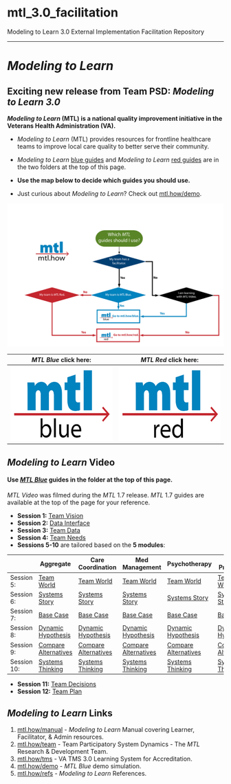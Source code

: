 # mtl_3.0_facilitation
Modeling to Learn 3.0 External Implementation Facilitation Repository

---

# _Modeling to Learn_     
  
## Exciting new release from Team PSD: _Modeling to Learn 3.0_  

**_Modeling to Learn_ (MTL) is a national quality improvement initiative in the Veterans Health Administration (VA).** 
- _Modeling to Learn_ (MTL) provides resources for frontline healthcare teams to improve local care quality to better serve their community. 

- _Modeling to Learn_ [blue guides](https://mtl.how/blue) and _Modeling to Learn_ [red guides](https://mtl.how/red) are in the two folders at the top of this page.
- **Use the map below to decide which guides you should use.**
- Just curious about _Modeling to Learn_? Check out [mtl.how/demo](https://mtl.how/demo).
  
[<img src = "https://github.com/lzim/teampsd/blob/master/resources/maps/mtl.how_map.png">](https://mtl.how)
  
 _MTL Blue_ click here: | _MTL Red_ click here:
-- | --
[<img src = "https://github.com/lzim/teampsd/blob/master/resources/logos/mtl_how_blue.png" height = "175" width = "300">](https://github.com/lzim/mtl/tree/master/blue) | [<img src = "https://github.com/lzim/teampsd/blob/master/resources/logos/mtl_how_red.png" height = "175" width = "300">](https://github.com/lzim/mtl/tree/master/red) |

## _Modeling to Learn_ Video
#### Use [_MTL Blue_](https://mtl.how/blue) guides in the folder at the top of this page.
_MTL Video_ was filmed during the _MTL_ 1.7 release. _MTL_ 1.7 guides are available at the top of the page for your reference.

- **Session 1:** [Team Vision](https://bcove.video/39UHqan) 
- **Session 2:** [Data Interface](https://bcove.video/3oppN6g) 
- **Session 3:** [Team Data](https://bcove.video/48PYK9a) 
- **Session 4:** [Team Needs](https://bcove.video/3VeECdL) 
- **Sessions 5-10** are tailored based on the **5 modules**:

  | Aggregate | Care Coordination | Med Management | Psychotherapy | Suicide Prevention | 
-- | -- | -- | -- | -- | -- 
Session 5: | [Team World](https://bcove.video/4aegBYA) | [Team World](https://bcove.video/3TASopJ) | [Team World](https://bcove.video/2snBuko) | [Team World](https://bcove.video/4af6anm) | [Team   World](https://bcove.video/48WMjse) |  
Session 6: | [Systems Story](https://bcove.video/43gJP6A) | [Systems Story](https://bcove.video/4cdKppX) | [Systems Story](https://bcove.video/2YNtPYt) | [Systems Story](https://bcove.video/49Tw28L) | [Systems   Story](https://bcove.video/3TgX3Mi) |
Session 7: | [Base Case](https://bcove.video/48UcxeT) | [Base Case](https://bcove.video/49TudIX) | [Base Case](https://bcove.video/3v0nOfW) | [Base Case](https://bcove.video/3ve2IL6) | [Base   Case](https://bcove.video/2RVNQuu) |  
Session 8: | [Dynamic Hypothesis](https://bcove.video/35ks9bC) | [Dynamic Hypothesis](https://bcove.video/43l2M8w) | [Dynamic Hypothesis](https://bcove.video/35kBzUy) | [Dynamic Hypothesis](https://bcove.video/43iD18E) | [Dynamic   Hypothesis](https://bcove.video/2RQGDMk) |
Session 9: | [Compare Alternatives](https://bcove.video/2t8cRs7) | [Compare Alternatives](https://bcove.video/3PJRKEf) | [Compare Alternatives](https://bcove.video/43fBdgF) | [Compare Alternatives](https://bcove.video/2PgADLb) | [Compare   Alternatives](https://bcove.video/34oXQiQ) |
Session 10: | [Systems Thinking](https://bcove.video/48TMPHl) | [Systems Thinking](https://bcove.video/48WJojl) | [Systems Thinking](https://bcove.video/48ZMPWe) | [Systems Thinking](https://bcove.video/2thMmRh) | [Systems   Thinking](https://bcove.video/3PnGInE) |

- **Session 11:** [Team Decisions](https://bcove.video/2EhzInn)
- **Session 12:** [Team Plan](https://bcove.video/4ccLmi9)

## *Modeling to Learn* Links
1. [mtl.how/manual](https://www.mtl.how/manual) - _Modeling to Learn_ Manual covering Learner, Facilitator, & Admin resources.
2. [mtl.how/team](https://www.mtl.how/team) - Team Participatory System Dynamics - The _MTL_ Research & Development Team.
3. [mtl.how/tms](https://www.mtl.how/tms) - VA TMS 3.0 Learning System for Accreditation.
3. [mtl.how/demo](https://mtl.how/demo) - _MTL Blue_ demo simulation. 
4. [mtl.how/refs](https://www.mtl.how/refs) - _Modeling to Learn_ References.
